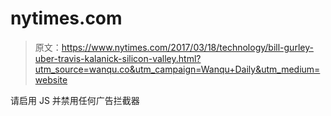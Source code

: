 # nytimes.com

> 原文：<https://www.nytimes.com/2017/03/18/technology/bill-gurley-uber-travis-kalanick-silicon-valley.html?utm_source=wanqu.co&utm_campaign=Wanqu+Daily&utm_medium=website>

请启用 JS 并禁用任何广告拦截器